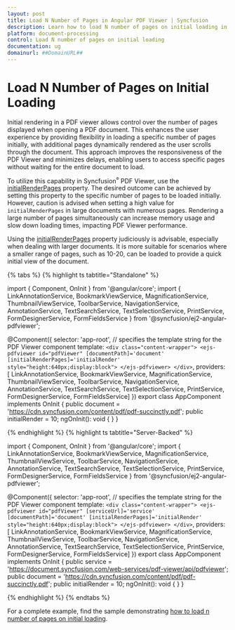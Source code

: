 ```yaml
---
layout: post
title: Load N Number of Pages in Angular PDF Viewer | Syncfusion
description: Learn how to load N number of pages on initial loading in the Syncfusion Angular PDF Viewer component of Essential JS 2.
platform: document-processing
control: Load N number of pages on initial loading
documentation: ug
domainurl: ##DomainURL##
---
```


# Load N Number of Pages on Initial Loading

Initial rendering in a PDF viewer allows control over the number of pages displayed when opening a PDF document. This enhances the user experience by providing flexibility in loading a specific number of pages initially, with additional pages dynamically rendered as the user scrolls through the document. This approach improves the responsiveness of the PDF Viewer and minimizes delays, enabling users to access specific pages without waiting for the entire document to load.

To utilize this capability in Syncfusion<sup style="font-size:70%">&reg;</sup> PDF Viewer, use the [initialRenderPages](https://ej2.syncfusion.com/angular/documentation/api/pdfviewer/#initialrenderpages) property. The desired outcome can be achieved by setting this property to the specific number of pages to be loaded initially. However, caution is advised when setting a high value for `initialRenderPages` in large documents with numerous pages. Rendering a large number of pages simultaneously can increase memory usage and slow down loading times, impacting PDF Viewer performance.

Using the [initialRenderPages](https://ej2.syncfusion.com/angular/documentation/api/pdfviewer/#initialrenderpages) property judiciously is advisable, especially when dealing with larger documents. It is more suitable for scenarios where a smaller range of pages, such as 10-20, can be loaded to provide a quick initial view of the document.

{% tabs %}
{% highlight ts tabtitle="Standalone" %}

import { Component, OnInit } from '@angular/core';
import { LinkAnnotationService, BookmarkViewService, MagnificationService,
         ThumbnailViewService, ToolbarService, NavigationService,
         AnnotationService, TextSearchService, TextSelectionService,
         PrintService, FormDesignerService, FormFieldsService
       } from '@syncfusion/ej2-angular-pdfviewer';

@Component({
  selector: 'app-root',
  // specifies the template string for the PDF Viewer component
  template: `<div class="content-wrapper">
                <ejs-pdfviewer id="pdfViewer"
                       [documentPath]='document'
                       [initialRenderPages]='initialRender'
                       style="height:640px;display:block">
                </ejs-pdfviewer>
             </div>`,
  providers: [ LinkAnnotationService, BookmarkViewService, MagnificationService,
               ThumbnailViewService, ToolbarService, NavigationService,
               AnnotationService, TextSearchService, TextSelectionService,
               PrintService, FormDesignerService, FormFieldsService]
})
export class AppComponent implements OnInit {
  public document = 'https://cdn.syncfusion.com/content/pdf/pdf-succinctly.pdf';
  public initialRender = 10;
  ngOnInit(): void {
  }
}

{% endhighlight %}
{% highlight ts tabtitle="Server-Backed" %}

import { Component, OnInit } from '@angular/core';
import { LinkAnnotationService, BookmarkViewService, MagnificationService,
         ThumbnailViewService, ToolbarService, NavigationService,
         AnnotationService, TextSearchService, TextSelectionService,
         PrintService, FormDesignerService, FormFieldsService
       } from '@syncfusion/ej2-angular-pdfviewer';

@Component({
  selector: 'app-root',
  // specifies the template string for the PDF Viewer component
  template: `<div class="content-wrapper">
                <ejs-pdfviewer id="pdfViewer"
                       [serviceUrl]='service'
                       [documentPath]='document'
                       [initialRenderPages]='initialRender'
                       style="height:640px;display:block">
                </ejs-pdfviewer>
             </div>`,
  providers: [ LinkAnnotationService, BookmarkViewService, MagnificationService,
               ThumbnailViewService, ToolbarService, NavigationService,
               AnnotationService, TextSearchService, TextSelectionService,
               PrintService, FormDesignerService, FormFieldsService]
})
export class AppComponent implements OnInit {
  public service = 'https://document.syncfusion.com/web-services/pdf-viewer/api/pdfviewer';
  public document = 'https://cdn.syncfusion.com/content/pdf/pdf-succinctly.pdf';
  public initialRender = 10;
  ngOnInit(): void {
  }
}

{% endhighlight %}
{% endtabs %}

For a complete example, find the sample demonstrating [how to load n number of pages on initial loading](https://stackblitz.com/edit/angular-yzgy7n-yceens?file=app.component.html).